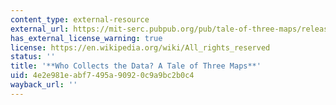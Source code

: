 ```yaml
---
content_type: external-resource
external_url: https://mit-serc.pubpub.org/pub/tale-of-three-maps/release/1
has_external_license_warning: true
license: https://en.wikipedia.org/wiki/All_rights_reserved
status: ''
title: '**Who Collects the Data? A Tale of Three Maps**'
uid: 4e2e981e-abf7-495a-9092-0c9a9bc2b0c4
wayback_url: ''
---
```

